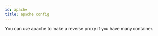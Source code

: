 ```yaml
---
id: apache
title: apache config
---
```


You can use apache to make a reverse proxy if you have many container.

```
